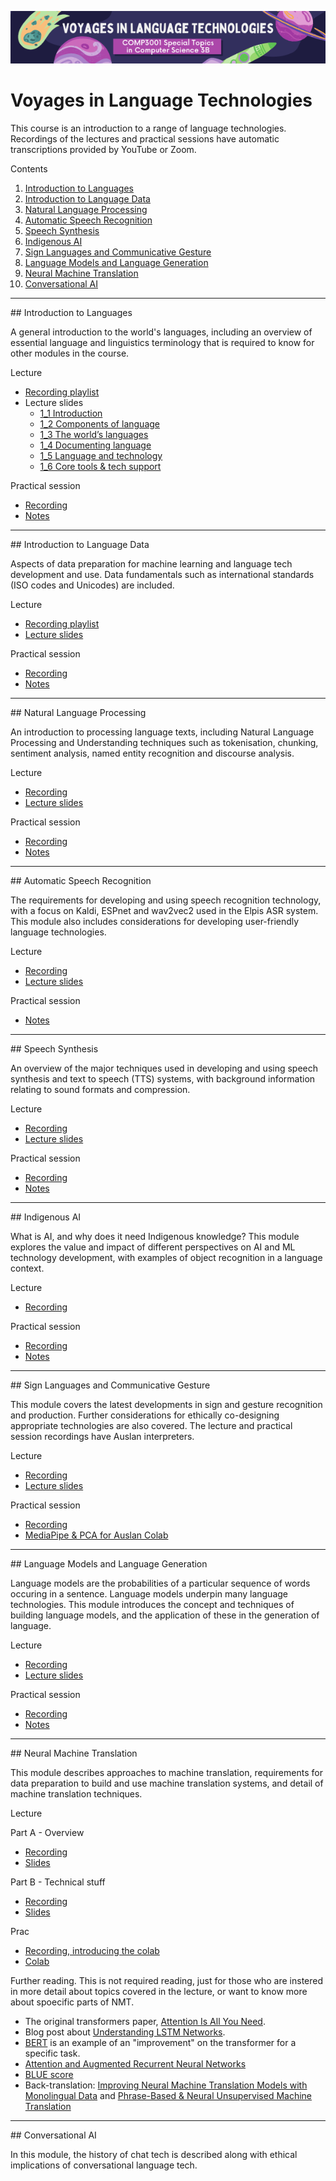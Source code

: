 <p align="center"><img src="img/voyages.png" /></p>

# Voyages in Language Technologies

This course is an introduction to a range of language technologies. Recordings of the lectures and practical sessions have automatic transcriptions provided by YouTube or Zoom. 


Contents

1. [Introduction to Languages](#introduction-to-languages)
2. [Introduction to Language Data](#introduction-to-language-data)
3. [Natural Language Processing](#natural-language-processing)
4. [Automatic Speech Recognition](#automatic-speech-recognition)
5. [Speech Synthesis](#speech-synthesis)
6. [Indigenous AI](#indigenous-ai)
7. [Sign Languages and Communicative Gesture](#sign-languages-and-communicative-gesture)
8. [Language Models and Language Generation](#language-models-and-language-generation)
9. [Neural Machine Translation](#neural-machine-translation)
10. [Conversational AI](#conversational-ai)


---

<a name="introduction-to-languages"/>
## Introduction to Languages

A general introduction to the world's languages, including an overview of essential language and linguistics terminology that is required to know for other modules in the course.

Lecture

* [Recording playlist](https://www.youtube.com/watch?v=P7k1RkxR75U&list=PLPU3m9-GX8la28nWmzacDNQYxieYV_LYe)
* Lecture slides  
    - [1_1 Introduction](https://docs.google.com/presentation/d/1cDefWih35FLzvCPlqZWw0UgYCmOyaVs4nMuuNtouOnE/edit?usp=sharing)
    - [1_2 Components of language](https://docs.google.com/presentation/d/1zcwXQ9CGw9ctnfMRiI3sdnpzuUkb_vJanighP2DtLDA/edit?usp=sharing)
    - [1_3 The world’s languages](https://docs.google.com/presentation/d/1wZF6swqQO6xl9BwBhyoQZmNUgvbqzMsh1HtSAA9NXSc/edit?usp=sharing)
    - [1_4 Documenting language](https://docs.google.com/presentation/d/1utAaBKrZ2hR12j0k2_Jnw6NIeA_EteYLF-EtKPEbxqE/edit?usp=sharing)
    - [1_5 Language and technology](https://docs.google.com/presentation/d/1411Vh-FVvzoNsIBvJBuHA5nI7ZH4hFicYzvQxPmIHDU/edit?usp=sharing)
    - [1_6 Core tools & tech support](https://docs.google.com/presentation/d/1nHRzGbqTrJKk4yL4xrpreQeBnttYTzWNXICB9gvLHv4/edit?usp=sharing)

Practical session
* [Recording](https://uqz.zoom.us/rec/share/k5OQJnhGKvvIGX-gejmCXrWvoflxVjZRpl8FhZulKEs760VpLJqwIWPXwxCvUFVh.cglhgLHtt9cs5Nnt?startTime=1628215383000)
* [Notes](pracs/1-colab.md)


---

<a name="introduction-to-language-data"/>
## Introduction to Language Data

Aspects of data preparation for machine learning and language tech development and use. Data fundamentals such as international standards (ISO codes and Unicodes) are included.

Lecture

* [Recording playlist](https://www.youtube.com/watch?v=_ErpE13hqKM&list=PLPU3m9-GX8lYbnvafsc1hLQQLiN75qw3i)
* [Lecture slides](https://docs.google.com/presentation/d/1i2HiuyRCEVkH9eNAjLOlC3rBYy1qTCcs0AZiJXo_R18/edit?usp=sharing)

Practical session
* [Recording](https://youtu.be/tJKPpaCXF2w)
* [Notes](pracs/2-data.md)


---

<a name="natural-language-processing"/>
## Natural Language Processing

An introduction to processing language texts, including Natural Language Processing and Understanding techniques such as tokenisation, chunking, sentiment analysis, named entity recognition and discourse analysis.

Lecture

* [Recording](https://youtu.be/H5onuLzhRz4)
* [Lecture slides](https://docs.google.com/presentation/d/1dNwbGMgDfT8BrWlbbIi_0KcfiEed3utxmvSE6rsotIo/edit?usp=sharing)

Practical session
* [Recording](https://youtu.be/9wyIOXICsuM)
* [Notes](pracs/3-nlp.md)


---

<a name="automatic-speech-recognition"/>
## Automatic Speech Recognition

The requirements for developing and using speech recognition technology, with a focus on Kaldi, ESPnet and wav2vec2 used in the Elpis ASR system. This module also includes considerations for developing user-friendly language technologies.

Lecture

* [Recording](https://youtu.be/e4udpR-wSD0)
* [Lecture slides](https://docs.google.com/presentation/d/1ktjVNb9DYg48lF-Pir4OmFhGMPhabSXdwHDFtLIYH7U/edit?usp=sharing)

Practical session
* [Notes](pracs/4-asr.md)

---

<a name="speech-synthesis"/>
## Speech Synthesis

An overview of the major techniques used in developing and using speech synthesis and text to speech (TTS) systems, with background information relating to sound formats and compression.

Lecture

* [Recording](https://youtu.be/Xtz2NkGvIDI)
* [Lecture slides](https://docs.google.com/presentation/d/1XkS219dgWU1Y9GPtAagIE-22DMCQIHESdcEQf7oqSp8/edit?usp=sharing)

Practical session
* [Recording](https://youtu.be/6U3FPlGow5E)
* [Notes](pracs/5-tts.md)


---

<a name="indigenous-ai"/>
## Indigenous AI

What is AI, and why does it need Indigenous knowledge? This module explores the value and impact of different perspectives on AI and ML technology development, with examples of object recognition in a language context.

Lecture 
* [Recording](https://youtu.be/1BcrsSBlBQE)

Practical session
* [Recording](https://youtu.be/ZJpH2pu3sK0)
* [Notes](pracs/6-ai.md)

---

<a name="sign-languages-and-communicative-gesture"/>
## Sign Languages and Communicative Gesture

This module covers the latest developments in sign and gesture recognition and production. Further considerations for ethically co-designing appropriate technologies are also covered. The lecture and practical session recordings have Auslan interpreters.


Lecture

* [Recording](https://youtu.be/-WcoLh1KPuc)
* [Lecture slides](https://docs.google.com/presentation/d/1vcOwZibXcpS_uA0oiUR9gId6FKbv7dRl/edit?usp=sharing&ouid=116387713848651780542&rtpof=true&sd=true)

Practical session
* [Recording](https://youtu.be/-eA6dO1eaOo)
* [MediaPipe & PCA for Auslan Colab](https://colab.research.google.com/drive/1MtdQiZc7G5n-I2bMmZLwr_-zDVG7GfKl?usp=sharing#scrollTo=vp-ohtBNSFkj)


---

<a name="language-models-and-language-generation"/>
## Language Models and Language Generation

Language models are the probabilities of a particular sequence of words occuring in a sentence. Language models underpin many language technologies. This module introduces the concept and techniques of building language models, and the application of these in the generation of language.

Lecture
* [Recording](https://youtu.be/HTD6ZuYrrgU)
* [Lecture slides](https://drive.google.com/file/d/1qXhy1UH4NcS-nAOfXS_3Zzhay2xbqefe/view?usp=sharing)

Practical session
* [Recording](https://youtu.be/Dvdmd9LfQb8)
* [Notes](pracs/8-lm-lg.md)

---

<a name="neural-machine-translation"/>
## Neural Machine Translation

This module describes approaches to machine translation, requirements for data preparation to build and use machine translation systems, and detail of machine translation techniques.

Lecture

Part A - Overview
* [Recording](https://youtu.be/sXRhjnjgYOg)
* [Slides](https://docs.google.com/presentation/d/14GhicBMQRUeQXfacl-Pi2avmyZUW3m_Q/edit?usp=sharing&ouid=116387713848651780542&rtpof=true&sd=true)

Part B - Technical stuff
* [Recording](https://youtu.be/n95jH3gMhXY)
* [Slides](https://docs.google.com/presentation/d/1A_sz2hF0ayRzC_BS6GH_XVV8iUjSP87T/edit?usp=sharing&ouid=116387713848651780542&rtpof=true&sd=true)

Prac
* [Recording, introducing the colab](https://youtu.be/ZblCMIy8hzU)
* [Colab](https://colab.research.google.com/drive/1cwrpc1zz_yev955tE1zgWjCz5XNikQsn)

Further reading. This is not required reading, just for those who are instered in more detail about topics covered in the lecture, or want to know more about spoecific parts of NMT.

* The original transformers paper, [Attention Is All You Need](https://proceedings.neurips.cc/paper/2017/file/3f5ee243547dee91fbd053c1c4a845aa-Paper.pdf).
* Blog post about [Understanding LSTM Networks](https://colah.github.io/posts/2015-08-Understanding-LSTMs/).
* [BERT](https://arxiv.org/pdf/1810.04805.pdf) is an example of an "improvement" on the transformer for a specific task.
* [Attention and Augmented Recurrent Neural Networks](https://distill.pub/2016/augmented-rnns/)
* [BLUE score](https://aclanthology.org/P02-1040.pdf)
* Back-translation: [Improving Neural Machine Translation Models with Monolingual Data](https://aclanthology.org/P16-1009.pdf) and [Phrase-Based & Neural Unsupervised Machine Translation](https://aclanthology.org/D18-1549.pdf)


---

<a name="conversational-ai"/>
## Conversational AI

In this module, the history of chat tech is described along with ethical implications of conversational language tech.

